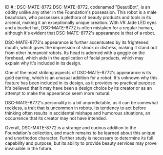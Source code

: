 ID # : DSC-MATE-8772
DSC-MATE-8772, codenamed "BeautiBot", is an oddity unlike any other in the Foundation's possession. This robot is a male beautician, who possesses a plethora of beauty products and tools in its arsenal, making it an exceptionally unique creation. With VR Jade LED eyes and a bucket hat, DSC-MATE-8772 is often mistaken for a regular human, although it's evident that DSC-MATE-8772's appearance is that of a robot.

DSC-MATE-8772's appearance is further accentuated by its frightened mouth, which gives the impression of shock or distress, making it stand out from other humanoid robots. Its head is adorned with a goggle on the forehead, which aids in the application of facial products, which may explain why it's included in its design.

One of the most striking aspects of DSC-MATE-8772's appearance is its gold earring, which is an unusual addition for a robot. It's unknown why this feature has been included in its design, as it provides no practical purpose. It's believed that it may have been a design choice by its creator or as an attempt to make the appearance seem more natural.

DSC-MATE-8772's personality is a bit unpredictable, as it can be somewhat reckless, a trait that is uncommon in robots. Its tendency to act before thinking often results in accidental mishaps and humorous situations, an occurrence that its creator may not have intended.

Overall, DSC-MATE-8772 is a strange and curious addition to the Foundation's collection, and much remains to be learned about this unique and unorthodox character. Further study is necessary to determine its full capability and purpose, but its ability to provide beauty services may prove invaluable in the future.